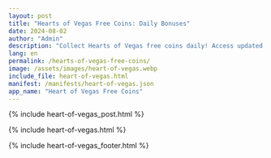 ```yaml
---
layout: post
title: "Hearts of Vegas Free Coins: Daily Bonuses"
date: 2024-08-02
author: "Admin"
description: "Collect Hearts of Vegas free coins daily! Access updated free coins links and enjoy endless fun in your favorite casino game. Claim now for big rewards!"
lang: en
permalink: /hearts-of-vegas-free-coins/
image: /assets/images/heart-of-vegas.webp
include_file: heart-of-vegas.html
manifest: /manifests/heart-of-vegas.json
app_name: "Heart of Vegas Free Coins"
---
```


{% include heart-of-vegas_post.html %}

{% include heart-of-vegas.html %}

{% include heart-of-vegas_footer.html %}